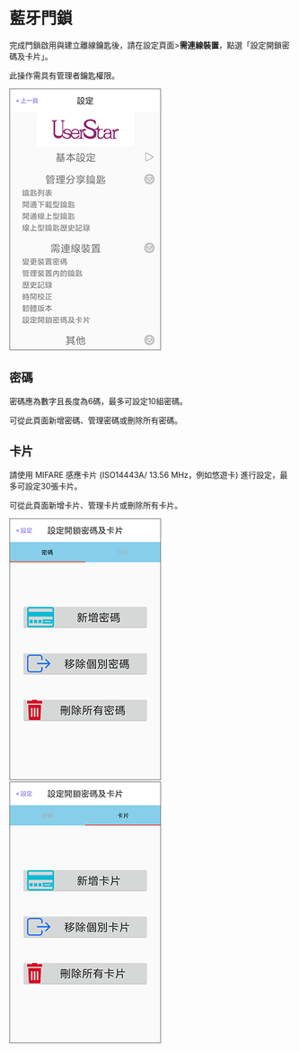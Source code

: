 # 藍牙門鎖

完成門鎖啟用與建立離線鑰匙後，請在設定頁面&gt;**需連線裝置**，點選「設定開鎖密碼及卡片」。

此操作需具有管理者鑰匙權限。

![](../.gitbook/assets/screenshot_2018-12-21-14-09-09-676_com.userstar.phonekey.png)

## 密碼

密碼應為數字且長度為6碼，最多可設定10組密碼。

可從此頁面新增密碼、管理密碼或刪除所有密碼。

## 卡片

請使用 MIFARE 感應卡片 \(ISO14443A/ 13.56 MHz，例如悠遊卡\) 進行設定，最多可設定30張卡片。

可從此頁面新增卡片、管理卡片或刪除所有卡片。

![](../.gitbook/assets/screenshot_2019-06-20-16-46-57-923_com.userstar.phonekey.png) ![](../.gitbook/assets/screenshot_2019-06-20-16-47-01-840_com.userstar.phonekey.png)


